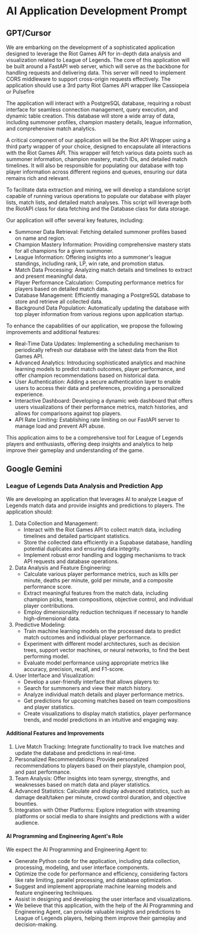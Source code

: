 # AI Application Development Prompt

## GPT/Cursor

We are embarking on the development of a sophisticated application designed to leverage the Riot Games API for in-depth data analysis and visualization related to League of Legends. The core of this application will be built around a FastAPI web server, which will serve as the backbone for handling requests and delivering data. This server will need to implement CORS middleware to support cross-origin requests effectively. The application should use a 3rd party Riot Games API wrapper like Cassiopeia or Pulsefire

The application will interact with a PostgreSQL database, requiring a robust interface for seamless connection management, query execution, and dynamic table creation. This database will store a wide array of data, including summoner profiles, champion mastery details, league information, and comprehensive match analytics.

A critical component of our application will be the Riot API Wrapper using a third party wrapper of your choice, designed to encapsulate all interactions with the Riot Games API. This wrapper will fetch various data points such as summoner information, champion mastery, match IDs, and detailed match timelines. It will also be responsible for populating our database with top player information across different regions and queues, ensuring our data remains rich and relevant.

To facilitate data extraction and mining, we will develop a standalone script capable of running various operations to populate our database with player lists, match lists, and detailed match analyses. This script will leverage both the RiotAPI class for data fetching and the Database class for data storage.

Our application will offer several key features, including:

- Summoner Data Retrieval: Fetching detailed summoner profiles based on name and region.
- Champion Mastery Information: Providing comprehensive mastery stats for all champions for a given summoner.
- League Information: Offering insights into a summoner's league standings, including rank, LP, win rate, and promotion status.
- Match Data Processing: Analyzing match details and timelines to extract and present meaningful data.
- Player Performance Calculation: Computing performance metrics for players based on detailed match data.
- Database Management: Efficiently managing a PostgreSQL database to store and retrieve all collected data.
- Background Data Population: Automatically updating the database with top player information from various regions upon application startup.

To enhance the capabilities of our application, we propose the following improvements and additional features:

- Real-Time Data Updates: Implementing a scheduling mechanism to periodically refresh our database with the latest data from the Riot Games API.
- Advanced Analytics: Introducing sophisticated analytics and machine learning models to predict match outcomes, player performance, and offer champion recommendations based on historical data.
- User Authentication: Adding a secure authentication layer to enable users to access their data and preferences, providing a personalized experience.
- Interactive Dashboard: Developing a dynamic web dashboard that offers users visualizations of their performance metrics, match histories, and allows for comparisons against top players.
- API Rate Limiting: Establishing rate limiting on our FastAPI server to manage load and prevent API abuse.

This application aims to be a comprehensive tool for League of Legends players and enthusiasts, offering deep insights and analytics to help improve their gameplay and understanding of the game.

## Google Gemini

### League of Legends Data Analysis and Prediction App

We are developing an application that leverages AI to analyze League of Legends match data and provide insights and predictions to players. The application should:

1. Data Collection and Management:
   - Interact with the Riot Games API to collect match data, including timelines and detailed participant statistics.
   - Store the collected data efficiently in a Supabase database, handling potential duplicates and ensuring data integrity.
   - Implement robust error handling and logging mechanisms to track API requests and database operations.
2. Data Analysis and Feature Engineering:
   - Calculate various player performance metrics, such as kills per minute, deaths per minute, gold per minute, and a composite performance score.
   - Extract meaningful features from the match data, including champion picks, team compositions, objective control, and individual player contributions.
   - Employ dimensionality reduction techniques if necessary to handle high-dimensional data.
3. Predictive Modeling:
   - Train machine learning models on the processed data to predict match outcomes and individual player performance.
   - Experiment with different model architectures, such as decision trees, support vector machines, or neural networks, to find the best performing model.
   - Evaluate model performance using appropriate metrics like accuracy, precision, recall, and F1-score.
4. User Interface and Visualization:
   - Develop a user-friendly interface that allows players to:
   - Search for summoners and view their match history.
   - Analyze individual match details and player performance metrics.
   - Get predictions for upcoming matches based on team compositions and player statistics.
   - Create visualizations to display match statistics, player performance trends, and model predictions in an intuitive and engaging way.

#### Additional Features and Improvements

1. Live Match Tracking:
   Integrate functionality to track live matches and update the database and predictions in real-time.
2. Personalized Recommendations:
   Provide personalized recommendations to players based on their playstyle, champion pool, and past performance.
3. Team Analysis:
   Offer insights into team synergy, strengths, and weaknesses based on match data and player statistics.
4. Advanced Statistics:
   Calculate and display advanced statistics, such as damage dealt/taken per minute, crowd control duration, and objective bounties.
5. Integration with Other Platforms:
   Explore integration with streaming platforms or social media to share insights and predictions with a wider audience.

#### AI Programming and Engineering Agent's Role

We expect the AI Programming and Engineering Agent to:

- Generate Python code for the application, including data collection, processing, modeling, and user interface components.
- Optimize the code for performance and efficiency, considering factors like rate limiting, parallel processing, and database optimization.
- Suggest and implement appropriate machine learning models and feature engineering techniques.
- Assist in designing and developing the user interface and visualizations.
- We believe that this application, with the help of the AI Programming and Engineering Agent, can provide valuable insights and predictions to League of Legends players, helping them improve their gameplay and decision-making.
